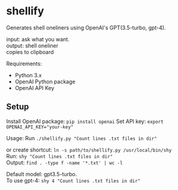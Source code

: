 # shellify

Generates shell oneliners using OpenAI's GPT(3.5-turbo, gpt-4).


input: ask what you want. <br>
output: shell oneliner <br>
copies to clipboard


Requirements:
- Python 3.x
- OpenAI Python package
- OpenAI API Key

## Setup
Install OpenAI package: `pip install openai`
Set API key: `export OPENAI_API_KEY="your-key"`

Usage:
Run `./shellify.py "Count lines .txt files in dir"`


or create shortcut: `ln -s path/to/shellify.py /usr/local/bin/shy` <br> Run:
`shy "Count lines .txt files in dir"`
<br>Output: `find . -type f -name '*.txt' | wc -l`


Default model: gpt3.5-turbo.<br>
To use gpt-4:
`shy 4 "Count lines .txt files in dir"`